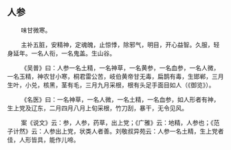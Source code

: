 ## 人参
<p>&emsp;&emsp;
味甘微寒。
</p>
<p>&emsp;&emsp;
主补五脏，安精神，定魂魄，止惊悸，除邪气，明目，开心益智。久服，轻身延年。一名人衔，一名鬼盖。生山谷。
</p>
<p>&emsp;&emsp;
《吴普》曰：人参一名土精，一名神草，一名黄参，一名血参，一名人微，一名玉精，神农甘小寒，桐君雷公苦，岐伯黄帝甘无毒，扁鹊有毒，生邯郸，三月生叶，小兑，核黑，茎有毛，三月九月采根，根有头足手面目如人（《御览》）。
</p>
<p>&emsp;&emsp;
《名医》曰：一名神草，一名人微，一名土精，一名血参，如人形者有神，生上党及辽东，二月四月八月上旬采根，竹刀刮，暴干，无令见风。
</p>
<p>&emsp;&emsp;
案《说文》云：参，人参，药草，出上党；《广雅》云：地精，人参也；《范子计然》云：人参出上党，状类人者善。刘敬叔异苑云：人参一名土精，生上党者佳，人形皆具，能作儿啼。
</p>












